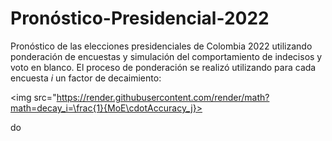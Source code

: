 # Pronóstico-Presidencial-2022
Pronóstico de las elecciones presidenciales de Colombia 2022 utilizando ponderación de encuestas y simulación del comportamiento de indecisos y voto en blanco. El proceso de ponderación se realizó utilizando para cada encuesta $i$ un factor de decaimiento:

<img src="https://render.githubusercontent.com/render/math?math=decay_i=\frac{1}{MoE\cdotAccuracy_j}>

do
